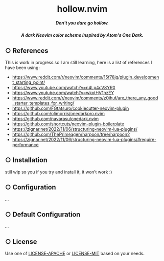 <div align="center">

# hollow.nvim

##### *Don't you dare go hollow.*
##### A dark Neovim color scheme inspired by Atom's One Dark.


</div>


## ○ References

This is work in progress so I am still learning, here is a list of references I have been
using:

- https://www.reddit.com/r/neovim/comments/15f78jq/plugin_development_starting_point/
- https://www.youtube.com/watch?v=n4Lp4cV8YR0
- https://www.youtube.com/watch?v=wkxtHV1hzEY
- https://www.reddit.com/r/neovim/comments/z0ihuf/are_there_any_good_starter_templates_for_writing/
- https://github.com/FGtatsuro/cookiecutter-neovim-plugin
- https://github.com/olimorris/onedarkpro.nvim
- https://github.com/navarasu/onedark.nvim
- https://github.com/shortcuts/neovim-plugin-boilerplate
- https://zignar.net/2022/11/06/structuring-neovim-lua-plugins/
- https://github.com/ThePrimeagen/harpoon/tree/harpoon2
- https://zignar.net/2022/11/06/structuring-neovim-lua-plugins/#require-performance


## ○ Installation

still wip so you if you try and install it, it won't work :)


## ○ Configuration

...



## ○ Default Configuration

...


## ○ License

Use one of [LICENSE-APACHE](./LICENSE-APACHE) or [LICENSE-MIT](./LICENSE-MIT) based on
your needs.


